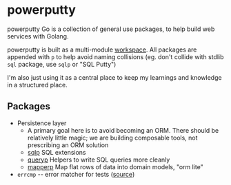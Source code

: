 # powerputty

powerputty Go is a collection of general use packages, to help build web
services with Golang.

powerputty is built as a multi-module [workspace](https://go.dev/doc/tutorial/workspaces).
All packages are appended with `p` to help avoid naming collisions (eg. don't collide with 
stdlib `sql` package, use `sqlp` or "SQL Putty")

I'm also just using it as a central place to keep my learnings and knowledge in a structured place.

## Packages

* Persistence layer
  * A primary goal here is to avoid becoming an ORM. There should be relatively little magic;
    we are building composable tools, not prescribing an ORM solution
  * [sqlp](./sqlp/README.md) SQL extensions
  * [queryp](./queryp/README.md) Helpers to write SQL queries more cleanly
  * [mapperp](./mapperp/README.md) Map flat rows of data into domain models, "orm lite"
* `errcmp` -- error matcher for tests ([source](https://github.com/google/exposure-notifications-server/blob/main/pkg/errcmp/errcmp.go))
